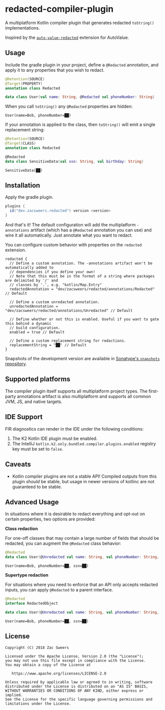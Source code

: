 redacted-compiler-plugin
========================

A multiplatform Kotlin compiler plugin that generates redacted `toString()` implementations.

Inspired by the [`auto-value-redacted`](https://github.com/square/auto-value-redacted) extension for AutoValue.

## Usage

Include the gradle plugin in your project, define a `@Redacted` annotation, and apply it to any
properties that you wish to redact.

```kotlin
@Retention(SOURCE)
@Target(PROPERTY)
annotation class Redacted

data class User(val name: String, @Redacted val phoneNumber: String)
```

When you call `toString()` any `@Redacted` properties are hidden:

```
User(name=Bob, phoneNumber=██)
```

If your annotation is applied to the class, then `toString()` will emit a single replacement string:

```kotlin
@Retention(SOURCE)
@Target(CLASS)
annotation class Redacted

@Redacted
data class SensitiveData(val ssn: String, val birthday: String)
```

```
SensitiveData(██)
```

## Installation

Apply the gradle plugin.

```gradle
plugins {
  id("dev.zacsweers.redacted") version <version>
}
```

And that's it! The default configuration will add the multiplatform `-annotations` artifact (which has a
`@Redacted` annotation you can use) and wire it all automatically. Just annotate what you want to
redact.

You can configure custom behavior with properties on the `redacted` extension.

```
redacted {
  // Define a custom annotation. The -annotations artifact won't be automatically added to
  // dependencies if you define your own!
  // Note that this must be in the format of a string where packages are delimited by '/' and
  // classes by '.', e.g. "kotlin/Map.Entry"
  redactedAnnotation = "dev/zacsweers/redacted/annotations/Redacted" // Default

  // Define a custom unredacted annotation.
  unredactedAnnotation = "dev/zacsweers/redacted/annotations/Unredacted" // Default

  // Define whether or not this is enabled. Useful if you want to gate this behind a dynamic
  // build configuration.
  enabled = true // Default

  // Define a custom replacement string for redactions.
  replacementString = "██" // Default
}
```

Snapshots of the development version are available in [Sonatype's `snapshots` repository][snapshots].

## Supported platforms

The compiler plugin itself supports all multiplatform project types. The first-party annotations artifact is also
multiplatform and supports all common JVM, JS, and native targets.

## IDE Support

FIR diagnostics can render in the IDE under the following conditions:

1. The K2 Kotlin IDE plugin must be enabled.
2. The IntelliJ `kotlin.k2.only.bundled.compiler.plugins.enabled` registry key must be set to `false`.

## Caveats

- Kotlin compiler plugins are not a stable API! Compiled outputs from this plugin _should_ be stable,
but usage in newer versions of kotlinc are not guaranteed to be stable.


## Advanced Usage

In situations where it is desirable to redact everything and opt-out on certain properties,
two options are provided:

**Class redaction**

For one-off classes that may contain a large number of fields that should be redacted, you can augment the `@Redacted`
class behavior:

```kotlin
@Redacted
data class User(@Unredacted val name: String, val phoneNumber: String, val ssn: String)
```

```
User(name=Bob, phoneNumber=██, ssn=██)
```

**Supertype redaction**

For situations where you need to enforce that an API only accepts redacted inputs, you can apply `@Redacted` to a
parent interface.

```kotlin
@Redacted
interface RedactedObject

data class User(@Unredacted val name: String, val phoneNumber: String, val ssn: String) : RedactedObject
```

```
User(name=Bob, phoneNumber=██, ssn=██)
```

License
-------

    Copyright (C) 2018 Zac Sweers

    Licensed under the Apache License, Version 2.0 (the "License");
    you may not use this file except in compliance with the License.
    You may obtain a copy of the License at

       https://www.apache.org/licenses/LICENSE-2.0

    Unless required by applicable law or agreed to in writing, software
    distributed under the License is distributed on an "AS IS" BASIS,
    WITHOUT WARRANTIES OR CONDITIONS OF ANY KIND, either express or implied.
    See the License for the specific language governing permissions and
    limitations under the License.

 [snapshots]: https://oss.sonatype.org/content/repositories/snapshots/
